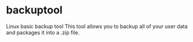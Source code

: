 # backuptool
Linux basic backup tool
This tool allows you to backup all of your user data and packages it into a .zip file.
